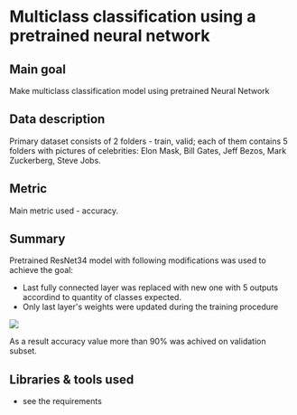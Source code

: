 # Multiclass classification using a pretrained neural network

## Main goal
Make multiclass classification model using pretrained Neural Network

## Data description

Primary dataset consists of 2 folders - train, valid; each of them contains 5 folders with pictures of celebrities: Elon Mask, Bill Gates, Jeff Bezos, Mark Zuckerberg, Steve Jobs. 

## Metric

Main metric used - accuracy.

## Summary

Pretrained ResNet34 model with following modifications was used to achieve the goal:
* Last fully connected layer was replaced with new one with 5 outputs accordind to quantity of classes expected.
* Only last layer's weights were updated during the training procedure

<img src='data/6.png'>

As a result accuracy value more than 90% was achived on validation subset.

## Libraries & tools used
* see the requirements
